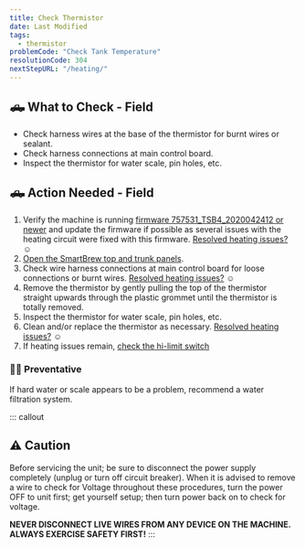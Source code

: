 ```yaml
---
title: Check Thermistor 
date: Last Modified 
tags:
  - thermistor
problemCode: "Check Tank Temperature"
resolutionCode: 304
nextStepURL: "/heating/"
---
```

## 🛻 What to Check - Field

- Check harness wires at the base of the thermistor for burnt wires or sealant.
- Check harness connections at main control board.
- Inspect the thermistor for water scale, pin holes, etc.

## <a name="action-needed"></a>🛻 Action Needed - Field

1. Verify the machine is running [firmware 757531_TSB4_2020042412 or newer](/smartbrew/outdated-firmware/) and update the firmware if possible as several issues with the heating circuit were fixed with this firmware. [Resolved heating issues?](/resolution/305/) ☺️
2. [Open the SmartBrew top and trunk panels](/smartbrew/open-smartbrew/).
3. Check wire harness connections at main control board for loose connections or burnt wires. [Resolved heating issues?](/resolution/309/) ☺️
4.  Remove the thermistor by gently pulling the top of the thermistor straight upwards through the plastic grommet until the thermistor is totally removed.
5. Inspect the thermistor for water scale, pin holes, etc.
6. Clean and/or replace the thermistor as necessary. [Resolved heating issues?](/resolution/304/) ☺️
7. If heating issues remain, [check the hi-limit switch](/smartbrew/check-hi-limit/)

### 👨‍⚕️ Preventative

If hard water or scale appears to be a problem, recommend a water filtration system.

::: callout
## ⚠️ Caution

Before servicing the unit; be sure to disconnect the power supply completely (unplug or turn off circuit breaker). When it is advised to remove a wire to check for Voltage throughout these procedures, turn the power OFF to unit first; get yourself setup; then turn power back on to check for voltage.

**NEVER DISCONNECT LIVE WIRES FROM ANY DEVICE ON THE MACHINE. ALWAYS EXERCISE SAFETY FIRST!**
:::
